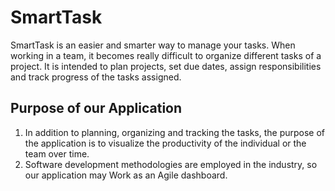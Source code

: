 # SmartTask

SmartTask is an easier and smarter way to manage your tasks. When working in a team, it becomes really difficult to organize different tasks of a project. It is intended to plan projects, set due dates, assign responsibilities and track progress of the tasks assigned.

## Purpose of our Application

1. In addition to planning, organizing and tracking the tasks, the purpose of the application is
to visualize the productivity of the individual or the team over time.
2. Software development methodologies are employed in the industry, so our application may
Work as an Agile dashboard.
